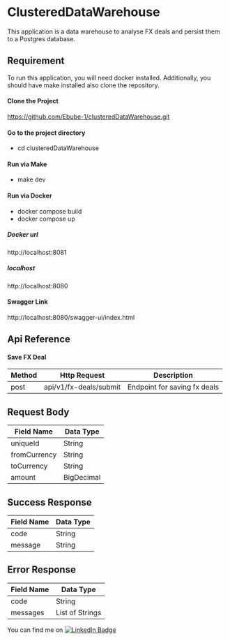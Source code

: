 # ClusteredDataWarehouse
This application is a data warehouse to analyse FX deals and persist them to a Postgres database.

## Requirement
To run this application, you will need docker installed. Additionally, you should have make installed also clone the repository.

#### Clone the Project
https://github.com/Ebube-1/clusteredDataWarehouse.git

#### Go to the project directory
- cd clusteredDataWarehouse

#### Run via Make
- make dev

#### Run via Docker
- docker compose build
- docker compose up

##### Docker url
http://localhost:8081

##### localhost
http://localhost:8080

#### Swagger Link
http://localhost:8080/swagger-ui/index.html

## Api Reference
#### Save FX Deal

|     Method    |         Http Request        |          Description           |
| ------------- |        -------------        |         -----------            |
|     post      |    api/v1/fx-deals/submit   |  Endpoint for saving fx deals  |

## Request Body
| Field Name    | Data Type     |
| ------------- | ------------- |
|   uniqueId    |    String     |
| fromCurrency  |    String     |
|  toCurrency   |    String     |
|    amount     |   BigDecimal  |

## Success Response
| Field Name    | Data Type     |
| ------------- | ------------- |
|     code      |    String     |
|    message    |    String     |

## Error Response
| Field Name    | Data Type     |
| ------------- | ------------- |
|     code      |    String     |
|    messages   |List of Strings|



You can find me on 
[![LinkedIn Badge](https://img.shields.io/badge/LinkedIn-Profile-informational?style=flat&logo=linkedin&logoColor=white&color=0D76A8)](https://www.linkedin.com/in/ebube-chineke/)
